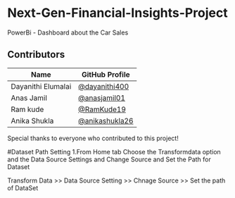 # Next-Gen-Financial-Insights-Project
PowerBi - Dashboard about the Car Sales

## Contributors

| Name               | GitHub Profile                                     |
|--------------------|----------------------------------------------------|
| Dayanithi Elumalai | [@dayanithi400](https://github.com/dayanithi400/)  |
| Anas Jamil         | [@anasjamil01](https://github.com/anasjamil01)     |
| Ram kude           | [@RamKude19](https://github.com/RamKude19)         |
| Anika Shukla       | [@anikashukla26](https://github.com/anikashukla26) |

Special thanks to everyone who contributed to this project!

#Dataset Path Setting
1.From Home tab
  Choose the Transformdata option and the Data Source Settings and Change Source and Set the Path for Dataset

  Transform Data >> Data Source Setting >> Chnage Source >> Set the path of DataSet <Downloaded from repo>
